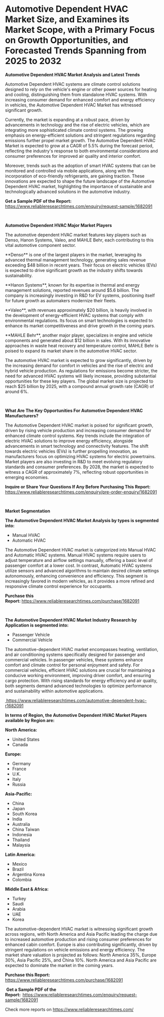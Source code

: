 <p><h1>Automotive Dependent HVAC Market Size, and Examines its Market Scope, with a Primary Focus on Growth Opportunities, and Forecasted Trends Spanning from 2025 to 2032</h1></p><p><strong>Automotive Dependent HVAC Market Analysis and Latest Trends</strong></p>
<p><p>Automotive Dependent HVAC systems are climate control solutions designed to rely on the vehicle's engine or other power sources for heating and cooling, distinguishing them from standalone HVAC systems. With increasing consumer demand for enhanced comfort and energy efficiency in vehicles, the Automotive Dependent HVAC Market has witnessed significant growth. </p><p>Currently, the market is expanding at a robust pace, driven by advancements in technology and the rise of electric vehicles, which are integrating more sophisticated climate control systems. The growing emphasis on energy-efficient solutions and stringent regulations regarding emissions further propel market growth. The Automotive Dependent HVAC Market is expected to grow at a CAGR of 5.5% during the forecast period, reflecting the industry's response to both environmental considerations and consumer preferences for improved air quality and interior comfort. </p><p>Moreover, trends such as the adoption of smart HVAC systems that can be monitored and controlled via mobile applications, along with the incorporation of eco-friendly refrigerants, are gaining traction. These innovations are expected to shape the future landscape of the Automotive Dependent HVAC market, highlighting the importance of sustainable and technologically advanced solutions in the automotive industry.</p></p>
<p><strong>Get a Sample PDF of the Report:&nbsp;</strong> <a href="https://www.reliableresearchtimes.com/enquiry/request-sample/1682091?utm_campaign=3297&utm_medium=2&utm_source=Github&utm_content=ia&utm_term=24032025&utm_id=automotive-dependent-hvac">https://www.reliableresearchtimes.com/enquiry/request-sample/1682091</a></p>
<p>&nbsp;</p>
<p><strong>Automotive Dependent HVAC Major Market Players</strong></p>
<p><p>The automotive dependent HVAC market features key players such as Denso, Hanon Systems, Valeo, and MAHLE Behr, each contributing to this vital automotive component sector. </p><p>**Denso** is one of the largest players in the market, leveraging its advanced thermal management technology, generating sales revenue exceeding $48 billion in recent years. Their focus on electric vehicles (EVs) is expected to drive significant growth as the industry shifts towards sustainability.</p><p>**Hanon Systems**, known for its expertise in thermal and energy management solutions, reported revenues around $5.6 billion. The company is increasingly investing in R&D for EV systems, positioning itself for future growth as automakers modernize their fleets.</p><p>**Valeo**, with revenues approximately $20 billion, is heavily involved in the development of energy-efficient HVAC systems that comply with environmental regulations. Its focus on smart technologies is expected to enhance its market competitiveness and drive growth in the coming years.</p><p>**MAHLE Behr**, another major player, specializes in engine and vehicle components and generated about $12 billion in sales. With its innovative approaches in waste heat recovery and temperature control, MAHLE Behr is poised to expand its market share in the automotive HVAC sector.</p><p>The automotive HVAC market is expected to grow significantly, driven by the increasing demand for comfort in vehicles and the rise of electric and hybrid vehicle production. As regulations for emissions become stricter, the need for advanced HVAC systems will likely increase, providing substantial opportunities for these key players. The global market size is projected to reach $25 billion by 2025, with a compound annual growth rate (CAGR) of around 6%.</p></p>
<p>&nbsp;</p>
<p><strong>What Are The Key Opportunities For Automotive Dependent HVAC Manufacturers?</strong></p>
<p><p>The Automotive Dependent HVAC market is poised for significant growth, driven by rising vehicle production and increasing consumer demand for enhanced climate control systems. Key trends include the integration of electric HVAC solutions to improve energy efficiency, alongside advancements in smart technology and connectivity features. The shift towards electric vehicles (EVs) is further propelling innovation, as manufacturers focus on optimizing HVAC systems for electric powertrains. Market players are also investing in R&D to meet evolving regulatory standards and consumer preferences. By 2028, the market is expected to witness a CAGR of approximately 7%, reflecting robust opportunities in emerging economies.</p></p>
<p><strong>Inquire or Share Your Questions If Any Before Purchasing This Report:</strong> <a href="https://www.reliableresearchtimes.com/enquiry/pre-order-enquiry/1682091?utm_campaign=3297&utm_medium=2&utm_source=Github&utm_content=ia&utm_term=24032025&utm_id=automotive-dependent-hvac">https://www.reliableresearchtimes.com/enquiry/pre-order-enquiry/1682091</a></p>
<p>&nbsp;</p>
<p><strong>Market Segmentation</strong></p>
<p><strong>The Automotive Dependent HVAC Market Analysis by types is segmented into:</strong></p>
<p><ul><li>Manual HVAC</li><li>Automatic HVAC</li></ul></p>
<p><p>The Automotive Dependent HVAC market is categorized into Manual HVAC and Automatic HVAC systems. Manual HVAC systems require users to adjust temperature and airflow settings manually, offering a basic level of passenger comfort at a lower cost. In contrast, Automatic HVAC systems utilize sensors and advanced algorithms to maintain desired climate settings autonomously, enhancing convenience and efficiency. This segment is increasingly favored in modern vehicles, as it provides a more refined and responsive climate control experience for occupants.</p></p>
<p><strong>Purchase this Report:&nbsp;</strong><a href="https://www.reliableresearchtimes.com/purchase/1682091?utm_campaign=3297&utm_medium=2&utm_source=Github&utm_content=ia&utm_term=24032025&utm_id=automotive-dependent-hvac">https://www.reliableresearchtimes.com/purchase/1682091</a></p>
<p>&nbsp;</p>
<p><strong>The Automotive Dependent HVAC Market Industry Research by Application is segmented into:</strong></p>
<p><ul><li>Passenger Vehicle</li><li>Commercial Vehicle</li></ul></p>
<p><p>The automotive-dependent HVAC market encompasses heating, ventilation, and air conditioning systems specifically designed for passenger and commercial vehicles. In passenger vehicles, these systems enhance comfort and climate control for personal enjoyment and safety. For commercial vehicles, efficient HVAC solutions are crucial for maintaining a conducive working environment, improving driver comfort, and ensuring cargo protection. With rising standards for energy efficiency and air quality, both segments demand advanced technologies to optimize performance and sustainability within automotive applications.</p></p>
<p><a href="https://www.reliableresearchtimes.com/automotive-dependent-hvac-r1682091?utm_campaign=3297&utm_medium=2&utm_source=Github&utm_content=ia&utm_term=24032025&utm_id=automotive-dependent-hvac">&nbsp;https://www.reliableresearchtimes.com/automotive-dependent-hvac-r1682091</a></p>
<p><strong>In terms of Region, the Automotive Dependent HVAC Market Players available by Region are:</strong></p>
<p>
    <p> <strong> North America: </strong>
        <ul>
            <li>United States</li>
            <li>Canada</li>
        </ul>
        </p> 
    <p> <strong> Europe: </strong>
        <ul>
            <li>Germany</li>
            <li>France</li>
            <li>U.K.</li>
            <li>Italy</li>
            <li>Russia</li>
        </ul>
        </p> 
    <p> <strong> Asia-Pacific: </strong>
        <ul>
            <li>China</li>
            <li>Japan</li>
            <li>South Korea</li>
            <li>India</li>
            <li>Australia</li>
            <li>China Taiwan</li>
            <li>Indonesia</li>
            <li>Thailand</li>
            <li>Malaysia</li>
        </ul>
        </p> 
    <p> <strong> Latin America: </strong>
        <ul>
            <li>Mexico</li>
            <li>Brazil</li>
            <li>Argentina Korea</li>
            <li>Colombia</li>
        </ul>
        </p> 
    <p> <strong> Middle East & Africa: </strong>
        <ul>
            <li>Turkey</li>
            <li>Saudi</li>
            <li>Arabia</li>
            <li>UAE</li>
            <li>Korea</li>
        </ul>
    </p>
    </p>
<p><p>The automotive-dependent HVAC market is witnessing significant growth across regions, with North America and Asia Pacific leading the charge due to increased automotive production and rising consumer preferences for enhanced cabin comfort. Europe is also contributing significantly, driven by stringent regulations on vehicle emissions and energy efficiency. The market share valuation is projected as follows: North America 35%, Europe 30%, Asia Pacific 25%, and China 10%. North America and Asia Pacific are expected to dominate the market in the coming years.</p></p>
<p><strong>Purchase this Report: </strong><a href="https://www.reliableresearchtimes.com/purchase/1682091?utm_campaign=3297&utm_medium=2&utm_source=Github&utm_content=ia&utm_term=24032025&utm_id=automotive-dependent-hvac">https://www.reliableresearchtimes.com/purchase/1682091</a></p>
<p>&nbsp;<strong>Get a Sample PDF of the Report:&nbsp;&nbsp;</strong><a href="https://www.reliableresearchtimes.com/enquiry/request-sample/1682091?utm_campaign=3297&utm_medium=2&utm_source=Github&utm_content=ia&utm_term=24032025&utm_id=automotive-dependent-hvac">https://www.reliableresearchtimes.com/enquiry/request-sample/1682091</a></p>
<p><strong></strong></p>
<p>Check more reports on <a href="https://www.reliableresearchtimes.com/?utm_campaign=3297&utm_medium=2&utm_source=Github&utm_content=ia&utm_term=24032025&utm_id=automotive-dependent-hvac">https://www.reliableresearchtimes.com/</a></p>